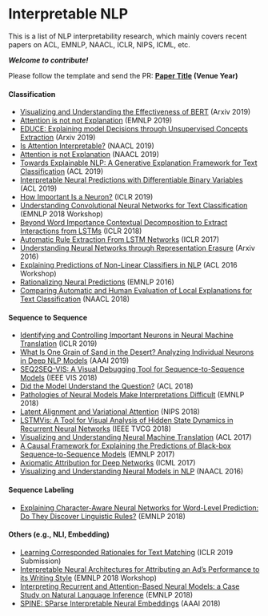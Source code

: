 # Interpretable NLP
This is a list of NLP interpretability research, which mainly covers recent papers on ACL, EMNLP, NAACL, ICLR, NIPS, ICML, etc.

***Welcome to contribute!*** 

Please follow the template and send the PR: **[Paper Title](https://www.google.com) (Venue Year)**
#### Classification
- [Visualizing and Understanding the Effectiveness of BERT](https://arxiv.org/pdf/1908.05620.pdf) (Arxiv 2019)
- [Attention is not not Explanation](https://arxiv.org/pdf/1908.04626.pdf) (EMNLP 2019)
- [EDUCE: Explaining model Decisions through Unsupervised Concepts Extraction](https://arxiv.org/abs/1905.11852) (Arxiv 2019)
- [Is Attention Interpretable?](https://arxiv.org/pdf/1906.03731) (NAACL 2019)
- [Attention is not Explanation](https://arxiv.org/abs/1902.10186) (NAACL 2019)
- [Towards Explainable NLP: A Generative Explanation Framework for Text Classification](https://arxiv.org/abs/1811.00196) (ACL 2019)
- [Interpretable Neural Predictions with Differentiable Binary Variables](https://arxiv.org/pdf/1905.08160.pdf) (ACL 2019)
- [How Important Is a Neuron?](https://arxiv.org/abs/1805.12233) (ICLR 2019)
- [Understanding Convolutional Neural Networks for Text Classification](https://arxiv.org/abs/1809.08037) (EMNLP 2018 Workshop)
- [Beyond Word Importance Contextual Decomposition to Extract Interactions from LSTMs](https://arxiv.org/abs/1801.05453) (ICLR 2018)
- [Automatic Rule Extraction From LSTM Networks](https://arxiv.org/abs/1702.02540) (ICLR 2017)
- [Understanding Neural Networks through Representation Erasure](https://arxiv.org/abs/1612.08220) (Arxiv 2016) 
- [Explaining Predictions of Non-Linear Classifiers in NLP](https://www.aclweb.org/anthology/W16-1601) (ACL 2016 Workshop)
- [Rationalizing Neural Predictions](https://people.csail.mit.edu/taolei/papers/emnlp16_rationale.pdf) (EMNLP 2016)
- [Comparing Automatic and Human Evaluation of Local Explanations for Text Classification](https://www.aclweb.org/anthology/N18-1097) (NAACL 2018)


#### Sequence to Sequence
- [Identifying and Controlling Important Neurons in Neural Machine Translation](https://arxiv.org/abs/1811.01157) (ICLR 2019)
- [What Is One Grain of Sand in the Desert? Analyzing Individual Neurons in Deep NLP Models](https://arxiv.org/abs/1812.09355) (AAAI 2019)
- [SEQ2SEQ-VIS: A Visual Debugging Tool for Sequence-to-Sequence Models](https://arxiv.org/abs/1804.09299) (IEEE VIS 2018)
- [Did the Model Understand the Question?](https://www.aclweb.org/anthology/P18-1176) (ACL 2018)
- [Pathologies of Neural Models Make Interpretations Difficult](https://aclweb.org/anthology/D18-1407) (EMNLP 2018)
- [Latent Alignment and Variational Attention](http://papers.nips.cc/paper/8179-latent-alignment-and-variational-attention.pdf) (NIPS 2018)
- [LSTMVis: A Tool for Visual Analysis of Hidden State Dynamics in Recurrent Neural Networks](https://arxiv.org/abs/1606.07461) (IEEE TVCG 2018)
- [Visualizing and Understanding Neural Machine Translation](https://www.aclweb.org/anthology/P17-1106) (ACL 2017)
- [A Causal Framework for Explaining the Predictions of Black-box Sequence-to-Sequence Models](https://arxiv.org/abs/1707.01943) (EMNLP 2017)
- [Axiomatic Attribution for Deep Networks](https://arxiv.org/abs/1703.01365) (ICML 2017)
- [Visualizing and Understanding Neural Models in NLP](https://www.aclweb.org/anthology/N16-1082) (NAACL 2016)

#### Sequence Labeling
- [Explaining Character-Aware Neural Networks for Word-Level Prediction: Do They Discover Linguistic Rules?](https://www.aclweb.org/anthology/D18-1365) (EMNLP 2018)

#### Others (e.g., NLI, Embedding)
- [Learning Corresponded Rationales for Text Matching](https://openreview.net/forum?id=rklQas09tm) (ICLR 2019 Submission)
- [Interpretable Neural Architectures for Attributing an Ad’s Performance to its Writing Style](https://aclweb.org/anthology/papers/W/W18/W18-5415/) (EMNLP 2018 Workshop)
- [Interpreting Recurrent and Attention-Based Neural Models: a Case Study on Natural Language Inference](https://arxiv.org/pdf/1808.03894.pdf) (EMNLP 2018)
- [SPINE: SParse Interpretable Neural Embeddings](https://arxiv.org/abs/1711.08792) (AAAI 2018)
